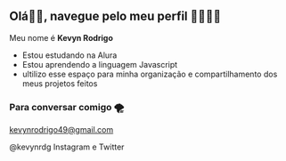 ## Olá🤙🏼, navegue pelo meu perfil 🌊🏄🏼‍♂️

Meu nome é **Kevyn Rodrigo**

- Estou estudando na Alura
- Estou aprendendo a linguagem Javascript 
- ultilizo esse espaço para minha organização e compartilhamento dos meus projetos feitos

### Para conversar comigo 🌪️

kevynrodrigo49@gmail.com 

@kevynrdg Instagram e Twitter 
